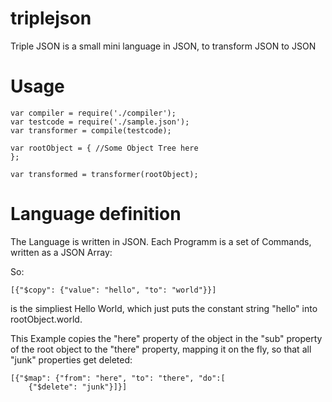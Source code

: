# triplejson
Triple JSON is a small mini language in JSON, to transform JSON to JSON

# Usage
    var compiler = require('./compiler');
    var testcode = require('./sample.json');
    var transformer = compile(testcode);

    var rootObject = { //Some Object Tree here
    };
  
    var transformed = transformer(rootObject);

# Language definition
The Language is written in JSON.
Each Programm is a set of Commands, written as a JSON Array:

So:

    [{"$copy": {"value": "hello", "to": "world"}}]
    
is the simpliest Hello World, which just puts the constant string "hello" into rootObject.world.

This Example copies the "here" property of the object in the "sub" property of the root object to the "there" property, mapping it on the fly, so that all "junk" properties get deleted:

    [{"$map": {"from": "here", "to": "there", "do":[
        {"$delete": "junk"}]}]
